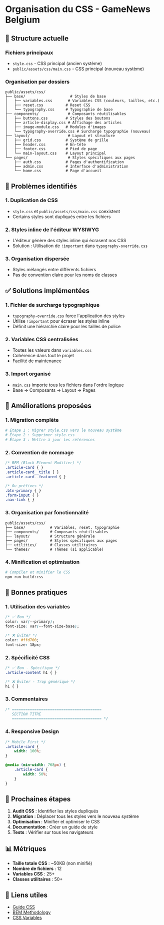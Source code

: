 # Organisation du CSS - GameNews Belgium

## 📁 Structure actuelle

### Fichiers principaux
- `style.css` - CSS principal (ancien système)
- `public/assets/css/main.css` - CSS principal (nouveau système)

### Organisation par dossiers
```
public/assets/css/
├── base/                    # Styles de base
│   ├── variables.css       # Variables CSS (couleurs, tailles, etc.)
│   ├── reset.css          # Reset CSS
│   └── typography.css     # Typographie de base
├── components/             # Composants réutilisables
│   ├── buttons.css        # Styles des boutons
│   ├── article-display.css # Affichage des articles
│   ├── image-module.css   # Modules d'images
│   └── typography-override.css # Surcharge typographie (nouveau)
├── layout/                 # Layout et structure
│   ├── grid.css           # Système de grille
│   ├── header.css         # En-tête
│   ├── footer.css         # Pied de page
│   └── main-layout.css    # Layout principal
└── pages/                  # Styles spécifiques aux pages
    ├── auth.css           # Pages d'authentification
    ├── admin.css          # Interface d'administration
    └── home.css           # Page d'accueil
```

## 🎯 Problèmes identifiés

### 1. Duplication de CSS
- `style.css` et `public/assets/css/main.css` coexistent
- Certains styles sont dupliqués entre les fichiers

### 2. Styles inline de l'éditeur WYSIWYG
- L'éditeur génère des styles inline qui écrasent nos CSS
- Solution : Utilisation de `!important` dans `typography-override.css`

### 3. Organisation dispersée
- Styles mélangés entre différents fichiers
- Pas de convention claire pour les noms de classes

## ✅ Solutions implémentées

### 1. Fichier de surcharge typographique
- `typography-override.css` force l'application des styles
- Utilise `!important` pour écraser les styles inline
- Définit une hiérarchie claire pour les tailles de police

### 2. Variables CSS centralisées
- Toutes les valeurs dans `variables.css`
- Cohérence dans tout le projet
- Facilité de maintenance

### 3. Import organisé
- `main.css` importe tous les fichiers dans l'ordre logique
- Base → Composants → Layout → Pages

## 🔧 Améliorations proposées

### 1. Migration complète
```bash
# Étape 1 : Migrer style.css vers le nouveau système
# Étape 2 : Supprimer style.css
# Étape 3 : Mettre à jour les références
```

### 2. Convention de nommage
```css
/* BEM (Block Element Modifier) */
.article-card { }
.article-card__title { }
.article-card--featured { }

/* Ou préfixes */
.btn-primary { }
.form-input { }
.nav-link { }
```

### 3. Organisation par fonctionnalité
```
public/assets/css/
├── base/           # Variables, reset, typographie
├── components/     # Composants réutilisables
├── layout/         # Structure générale
├── pages/          # Styles spécifiques aux pages
├── utilities/      # Classes utilitaires
└── themes/         # Thèmes (si applicable)
```

### 4. Minification et optimisation
```bash
# Compiler et minifier le CSS
npm run build:css
```

## 📝 Bonnes pratiques

### 1. Utilisation des variables
```css
/* ✅ Bon */
color: var(--primary);
font-size: var(--font-size-base);

/* ❌ Éviter */
color: #ffd700;
font-size: 18px;
```

### 2. Spécificité CSS
```css
/* ✅ Bon - Spécifique */
.article-content h1 { }

/* ❌ Éviter - Trop générique */
h1 { }
```

### 3. Commentaires
```css
/* ========================================
   SECTION TITRE
   ======================================== */
```

### 4. Responsive Design
```css
/* Mobile First */
.article-card {
    width: 100%;
}

@media (min-width: 768px) {
    .article-card {
        width: 50%;
    }
}
```

## 🚀 Prochaines étapes

1. **Audit CSS** : Identifier les styles dupliqués
2. **Migration** : Déplacer tous les styles vers le nouveau système
3. **Optimisation** : Minifier et optimiser le CSS
4. **Documentation** : Créer un guide de style
5. **Tests** : Vérifier sur tous les navigateurs

## 📊 Métriques

- **Taille totale CSS** : ~50KB (non minifié)
- **Nombre de fichiers** : 12
- **Variables CSS** : 25+
- **Classes utilitaires** : 50+

## 🔗 Liens utiles

- [Guide CSS](https://developer.mozilla.org/fr/docs/Web/CSS)
- [BEM Methodology](http://getbem.com/)
- [CSS Variables](https://developer.mozilla.org/fr/docs/Web/CSS/Using_CSS_custom_properties)
